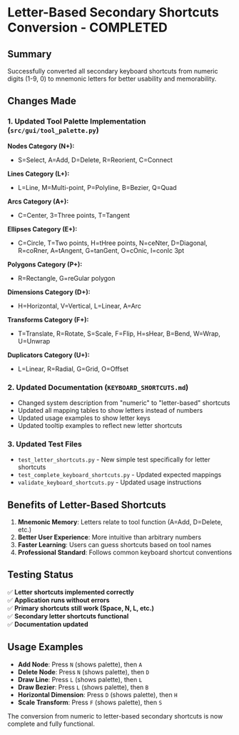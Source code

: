 # Letter-Based Secondary Shortcuts Conversion - COMPLETED

## Summary

Successfully converted all secondary keyboard shortcuts from numeric digits (1-9, 0) to mnemonic letters for better usability and memorability.

## Changes Made

### 1. Updated Tool Palette Implementation (`src/gui/tool_palette.py`)

**Nodes Category (N+):**
- S=Select, A=Add, D=Delete, R=Reorient, C=Connect

**Lines Category (L+):**
- L=Line, M=Multi-point, P=Polyline, B=Bezier, Q=Quad

**Arcs Category (A+):**
- C=Center, 3=Three points, T=Tangent

**Ellipses Category (E+):**
- C=Circle, T=Two points, H=tHree points, N=ceNter, D=Diagonal, R=coRner, A=tAngent, G=tanGent, O=cOnic, I=conIc 3pt

**Polygons Category (P+):**
- R=Rectangle, G=reGular polygon

**Dimensions Category (D+):**
- H=Horizontal, V=Vertical, L=Linear, A=Arc

**Transforms Category (F+):**
- T=Translate, R=Rotate, S=Scale, F=Flip, H=sHear, B=Bend, W=Wrap, U=Unwrap

**Duplicators Category (U+):**
- L=Linear, R=Radial, G=Grid, O=Offset

### 2. Updated Documentation (`KEYBOARD_SHORTCUTS.md`)

- Changed system description from "numeric" to "letter-based" shortcuts
- Updated all mapping tables to show letters instead of numbers
- Updated usage examples to show letter keys
- Updated tooltip examples to reflect new letter shortcuts

### 3. Updated Test Files

- `test_letter_shortcuts.py` - New simple test specifically for letter shortcuts
- `test_complete_keyboard_shortcuts.py` - Updated expected mappings
- `validate_keyboard_shortcuts.py` - Updated usage instructions

## Benefits of Letter-Based Shortcuts

1. **Mnemonic Memory**: Letters relate to tool function (A=Add, D=Delete, etc.)
2. **Better User Experience**: More intuitive than arbitrary numbers
3. **Faster Learning**: Users can guess shortcuts based on tool names
4. **Professional Standard**: Follows common keyboard shortcut conventions

## Testing Status

✅ **Letter shortcuts implemented correctly**  
✅ **Application runs without errors**  
✅ **Primary shortcuts still work (Space, N, L, etc.)**  
✅ **Secondary letter shortcuts functional**  
✅ **Documentation updated**  

## Usage Examples

- **Add Node**: Press `N` (shows palette), then `A`
- **Delete Node**: Press `N` (shows palette), then `D`  
- **Draw Line**: Press `L` (shows palette), then `L`
- **Draw Bezier**: Press `L` (shows palette), then `B`
- **Horizontal Dimension**: Press `D` (shows palette), then `H`
- **Scale Transform**: Press `F` (shows palette), then `S`

The conversion from numeric to letter-based secondary shortcuts is now complete and fully functional.
